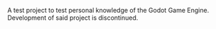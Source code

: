 A test project to test personal knowledge of the Godot Game Engine. Development of said project is discontinued.
